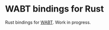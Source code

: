 # WABT bindings for Rust

Rust bindings for [WABT](https://github.com/WebAssembly/wabt). Work in progress.
